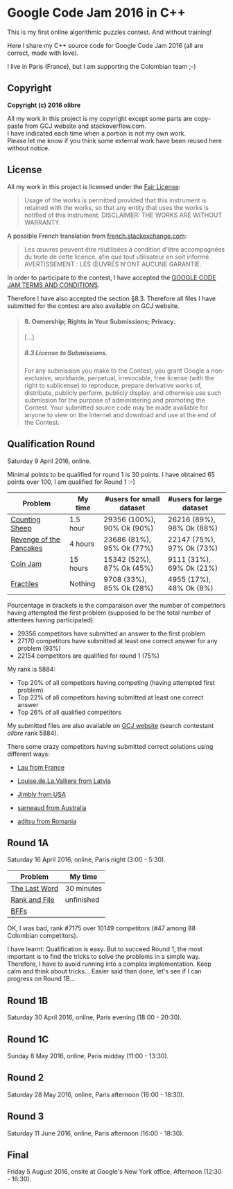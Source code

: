 Google Code Jam 2016 in C++
===========================

This is my first online algorithmic puzzles contest. And without training!

Here I share my C++ source code for Google Code Jam 2016 (all are correct, made with love).

I live in Paris (France), but I am supporting the Colombian team ;-) 


Copyright
---------

**Copyright (c) 2016 olibre**

All my work in this project is my copyright except 
some parts are copy-paste from GCJ website and stackoverflow.com.  
I have indicated each time when a portion is not my own work.  
Please let me know if you think some external work have been reused here without notice. 

License
-------

All my work in this project is licensed under the [Fair License](https://en.wikipedia.org/wiki/Fair_License):

> Usage of the works is permitted provided
> that this instrument is retained with the works,
> so that any entity that uses the works
> is notified of this instrument.
> DISCLAIMER: THE WORKS ARE WITHOUT WARRANTY.

A possible French translation from [french.stackexchange.com](http://french.stackexchange.com/questions/7034):

> Les œuvres peuvent être réutilisées
> à condition d'être accompagnées du texte de cette licence,
> afin que tout utilisateur en soit informé.
> AVERTISSEMENT : LES ŒUVRES N'ONT AUCUNE GARANTIE.

In order to participate to the contest,
I have accepted the [GOOGLE CODE JAM TERMS AND CONDITIONS](https://code.google.com/codejam/terms.html).

Therefore I have also accepted the section §8.3.
Therefore all files I have submitted for the contest are also available on GCJ website.

> #### 8. Ownership; Rights in Your Submissions; Privacy.
> [...]
> ##### 8.3 License to Submissions.
> For any submission you make to the Contest,
> you grant Google a non-exclusive, worldwide, perpetual, irrevocable,
> free license (with the right to sublicense) to reproduce,
> prepare derivative works of, distribute, publicly perform,
> publicly display, and otherwise use such submission for the purpose
> of administering and promoting the Contest.
> Your submitted source code may be made available for anyone
> to view on the Internet and download and use at the end of the Contest.


Qualification Round
-------------------

Saturday 9 April 2016, online.

Minimal points to be qualified for round 1 is 30 points.
I have obtained 65 points over 100, I am qualified for Round 1 :-)

 Problem                   |My time |#users for small dataset  |#users for large dataset      
---------------------------|--------|--------------------------|-------------------------
[Counting Sheep][]         |1.5 hour|29356 (100%), 90% Ok (90%)|26216 (89%), 98% Ok (88%)
[Revenge of the Pancakes][]|4 hours |23686  (81%), 95% Ok (77%)|22147 (75%), 97% Ok (73%)
[Coin Jam][]               |15 hours|15342  (52%), 87% Ok (45%)| 9111 (31%), 69% Ok (21%)
[Fractiles][]              |Nothing | 9708  (33%), 85% Ok (28%)| 4955 (17%), 48% Ok  (8%)

Pourcentage in brackets is the comparaison over the number of competitors having attempted the first problem (supposed to be the total number of attentees having participated).
* 29356 competitors have submitted an answer to the first problem
* 27170 competitors have submitted at least one correct answer for any problem (93%)
* 22154 competitors are qualified for round 1 (75%)

My rank is 5884:
* Top 20% of all competitors having competing (having attempted first problem)
* Top 22% of all competitors having submitted at least one correct answer
* Top 26% of all qualified competitors

My submitted files are also available on [GCJ website](https://code.google.com/codejam/contest/6254486/scoreboard#vf=1&sp=5881)
(search contestant *olibre* rank 5884).

There some crazy competitors having submitted correct solutions using different ways:
* [Lau from France](https://www.go-hero.net/jam/16/name/Lau)
* [Louise.de.La.Valliere from Latvia](https://www.go-hero.net/jam/16/name/Louise.de.La.Valliere)
* [Jimbly from USA](https://www.go-hero.net/jam/16/name/Jimbly)
* [sarneaud from Australia](https://www.go-hero.net/jam/16/name/sarneaud)
* [aditsu from Romania](https://www.go-hero.net/jam/16/name/aditsu)


  [Counting Sheep]:          qualification/sheep/README.md
  [Revenge of the Pancakes]: qualification/pancakes/README.md
  [Coin Jam]:                qualification/jamcoin/README.md
  [Fractiles]: https://code.google.com/codejam/contest/6254486/dashboard#s=p3



Round 1A
--------

Saturday 16 April 2016, online, Paris night (3:00 - 5:30).

 Problem               | My time
-----------------------|--------
[The Last Word][]      | 30 minutes
[Rank and File][]      | unfinished 
[BFFs][]               |

OK, I was bad, rank #7175 over 10149 competitors (#47 among 88 Colombian competitors).

I have learnt: Qualification is easy. But to succeed Round 1, the most important is to find the tricks to solve the problems in a simple way. Therefore, I have to avoid running into a complex implementation. Keep calm and think about tricks... Easier said than done, let's see if I can progress on Round 1B...

[The Last Word]:   https://code.google.com/codejam/contest/4304486/dashboard
[Rank and File]:   https://code.google.com/codejam/contest/4304486/dashboard#s=p1
[BFFs]:            https://code.google.com/codejam/contest/4304486/dashboard#s=p2


Round 1B
--------

Saturday 30 April 2016, online, Paris evening (18:00 - 20:30).


Round 1C
--------

Sunday 8 May 2016, online, Paris midday (11:00 - 13:30).


Round 2
-------

Saturday 28 May 2016, online, Paris afternoon (16:00 - 18:30).


Round 3
-------

Saturday 11 June 2016, online, Paris afternoon (16:00 - 18:30).


Final
------

Friday 5 August 2016, onsite at Google's New York office, Afternoon (12:30 - 16:30).

